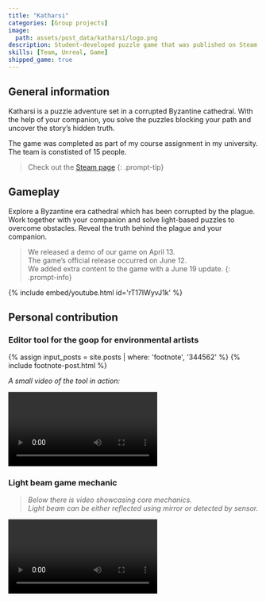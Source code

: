 ```yaml
---
title: "Katharsi"
categories: [Group projects]
image:
  path: assets/post_data/katharsi/logo.png
description: Student-developed puzzle game that was published on Steam.
skills: [Team, Unreal, Game]
shipped_game: true
---
```


## General information

Katharsi is a puzzle adventure set in a corrupted Byzantine cathedral. With the help of your companion, you solve the puzzles blocking your path and uncover the story’s hidden truth.

The game was completed as part of my course assignment in my university. The team is constisted of 15 people.

> Check out the [<i class="fa-brands fa-steam"></i> Steam page](https://store.steampowered.com/app/3365850/Katharsi/)
{: .prompt-tip}

## Gameplay

Explore a Byzantine era cathedral which has been corrupted by the plague. Work together with your companion and solve light-based puzzles to overcome obstacles. Reveal the truth behind the plague and your companion.

> We released a demo of our game on April 13.\
> The game’s official release occurred on June 12.\
> We added extra content to the game with a June 19 update.
{: .prompt-info}

{% include embed/youtube.html id='rT17IWyvJ1k' %}

## Personal contribution

### Editor tool for the goop for environmental artists

{% assign input_posts = site.posts | where: 'footnote', '344562' %}
{% include footnote-post.html %}

*A small video of the tool in action:*

<video class="w-100" controls>
  <source src="../../assets/post_data/slime_mold/beta_tool_showcase.mp4" type="video/mp4">
</video>

### Light beam game mechanic
> *Below there is video showcasing core mechanics.*\
  *Light beam can be either reflected using mirror or detected by sensor.*
<video class="w-100" controls>
  <source src="https://github.com/user-attachments/assets/64f64475-b9d2-4dfa-927e-c0c1d5ad21d3" type="video/mp4">
</video>
